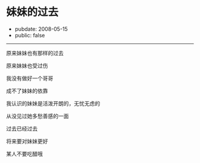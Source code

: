 # 妹妹的过去

- pubdate: 2008-05-15
- public: false

--------------------------


原来妹妹也有那样的过去

原来妹妹也受过伤

我没有做好一个哥哥

成不了妹妹的依靠

我认识的妹妹是活泼开朗的，无忧无虑的

从没见过她多愁善感的一面

过去已经过去

将来要对妹妹更好

某人不要吃醋哦
